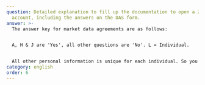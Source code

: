 ```yaml
---
question: Detailed explanation to fill up the documentation to open a Zimtra
  account, including the answers on the DAS form.
answer: >-
  The answer key for market data agreements are as follows:


  A, H & J are 'Yes', all other questions are 'No'. L = Individual.


  All other personal information is unique for each individual. So you need to read questions carefully and provide accurate answers.
category: english
order: 6
---
```

